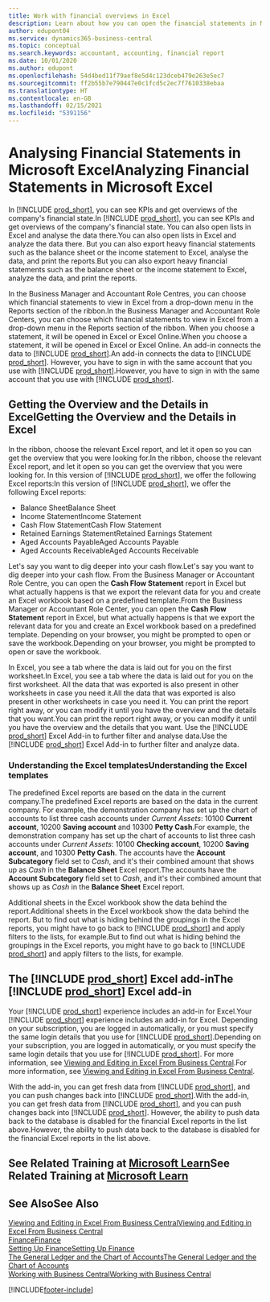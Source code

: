 ```yaml
---
title: Work with financial overviews in Excel
description: Learn about how you can open the financial statements in Microsoft Excel from Business Central for better analysis.
author: edupont04
ms.service: dynamics365-business-central
ms.topic: conceptual
ms.search.keywords: accountant, accounting, financial report
ms.date: 10/01/2020
ms.author: edupont
ms.openlocfilehash: 54d4bed11f79aef8e5d4c123dceb479e263e5ec7
ms.sourcegitcommit: ff2b55b7e790447e0c1fcd5c2ec7f7610338ebaa
ms.translationtype: HT
ms.contentlocale: en-GB
ms.lasthandoff: 02/15/2021
ms.locfileid: "5391156"
---
```

# <a name="analyzing-financial-statements-in-microsoft-excel"></a><span data-ttu-id="506c7-103">Analysing Financial Statements in Microsoft Excel</span><span class="sxs-lookup"><span data-stu-id="506c7-103">Analyzing Financial Statements in Microsoft Excel</span></span>

<span data-ttu-id="506c7-104">In [!INCLUDE [prod_short](includes/prod_short.md)], you can see KPIs and get overviews of the company's financial state.</span><span class="sxs-lookup"><span data-stu-id="506c7-104">In [!INCLUDE [prod_short](includes/prod_short.md)], you can see KPIs and get overviews of the company's financial state.</span></span> <span data-ttu-id="506c7-105">You can also open lists in Excel and analyse the data there.</span><span class="sxs-lookup"><span data-stu-id="506c7-105">You can also open lists in Excel and analyze the data there.</span></span> <span data-ttu-id="506c7-106">But you can also export heavy financial statements such as the balance sheet or the income statement to Excel, analyse the data, and print the reports.</span><span class="sxs-lookup"><span data-stu-id="506c7-106">But you can also export heavy financial statements such as the balance sheet or the income statement to Excel, analyze the data, and print the reports.</span></span>  

<span data-ttu-id="506c7-107">In the Business Manager and Accountant Role Centres, you can choose which financial statements to view in Excel from a drop-down menu in the Reports section of the ribbon.</span><span class="sxs-lookup"><span data-stu-id="506c7-107">In the Business Manager and Accountant Role Centers, you can choose which financial statements to view in Excel from a drop-down menu in the Reports section of the ribbon.</span></span> <span data-ttu-id="506c7-108">When you choose a statement, it will be opened in Excel or Excel Online.</span><span class="sxs-lookup"><span data-stu-id="506c7-108">When you choose a statement, it will be opened in Excel or Excel Online.</span></span> <span data-ttu-id="506c7-109">An add-in connects the data to [!INCLUDE [prod_short](includes/prod_short.md)].</span><span class="sxs-lookup"><span data-stu-id="506c7-109">An add-in connects the data to [!INCLUDE [prod_short](includes/prod_short.md)].</span></span> <span data-ttu-id="506c7-110">However, you have to sign in with the same account that you use with [!INCLUDE [prod_short](includes/prod_short.md)].</span><span class="sxs-lookup"><span data-stu-id="506c7-110">However, you have to sign in with the same account that you use with [!INCLUDE [prod_short](includes/prod_short.md)].</span></span>  

## <a name="getting-the-overview-and-the-details-in-excel"></a><span data-ttu-id="506c7-111">Getting the Overview and the Details in Excel</span><span class="sxs-lookup"><span data-stu-id="506c7-111">Getting the Overview and the Details in Excel</span></span>

<span data-ttu-id="506c7-112">In the ribbon, choose the relevant Excel report, and let it open so you can get the overview that you were looking for.</span><span class="sxs-lookup"><span data-stu-id="506c7-112">In the ribbon, choose the relevant Excel report, and let it open so you can get the overview that you were looking for.</span></span> <span data-ttu-id="506c7-113">In this version of [!INCLUDE [prod_short](includes/prod_short.md)], we offer the following Excel reports:</span><span class="sxs-lookup"><span data-stu-id="506c7-113">In this version of [!INCLUDE [prod_short](includes/prod_short.md)], we offer the following Excel reports:</span></span>

- <span data-ttu-id="506c7-114">Balance Sheet</span><span class="sxs-lookup"><span data-stu-id="506c7-114">Balance Sheet</span></span>  
- <span data-ttu-id="506c7-115">Income Statement</span><span class="sxs-lookup"><span data-stu-id="506c7-115">Income Statement</span></span>  
- <span data-ttu-id="506c7-116">Cash Flow Statement</span><span class="sxs-lookup"><span data-stu-id="506c7-116">Cash Flow Statement</span></span>  
- <span data-ttu-id="506c7-117">Retained Earnings Statement</span><span class="sxs-lookup"><span data-stu-id="506c7-117">Retained Earnings Statement</span></span>  
- <span data-ttu-id="506c7-118">Aged Accounts Payable</span><span class="sxs-lookup"><span data-stu-id="506c7-118">Aged Accounts Payable</span></span>  
- <span data-ttu-id="506c7-119">Aged Accounts Receivable</span><span class="sxs-lookup"><span data-stu-id="506c7-119">Aged Accounts Receivable</span></span>  

<span data-ttu-id="506c7-120">Let's say you want to dig deeper into your cash flow.</span><span class="sxs-lookup"><span data-stu-id="506c7-120">Let's say you want to dig deeper into your cash flow.</span></span> <span data-ttu-id="506c7-121">From the Business Manager or Accountant Role Centre, you can open the **Cash Flow Statement** report in Excel but what actually happens is that we export the relevant data for you and create an Excel workbook based on a predefined template.</span><span class="sxs-lookup"><span data-stu-id="506c7-121">From the Business Manager or Accountant Role Center, you can open the **Cash Flow Statement** report in Excel, but what actually happens is that we export the relevant data for you and create an Excel workbook based on a predefined template.</span></span> <span data-ttu-id="506c7-122">Depending on your browser, you might be prompted to open or save the workbook.</span><span class="sxs-lookup"><span data-stu-id="506c7-122">Depending on your browser, you might be prompted to open or save the workbook.</span></span>  

<span data-ttu-id="506c7-123">In Excel, you see a tab where the data is laid out for you on the first worksheet.</span><span class="sxs-lookup"><span data-stu-id="506c7-123">In Excel, you see a tab where the data is laid out for you on the first worksheet.</span></span> <span data-ttu-id="506c7-124">All the data that was exported is also present in other worksheets in case you need it.</span><span class="sxs-lookup"><span data-stu-id="506c7-124">All the data that was exported is also present in other worksheets in case you need it.</span></span> <span data-ttu-id="506c7-125">You can print the report right away, or you can modify it until you have the overview and the details that you want.</span><span class="sxs-lookup"><span data-stu-id="506c7-125">You can print the report right away, or you can modify it until you have the overview and the details that you want.</span></span> <span data-ttu-id="506c7-126">Use the [!INCLUDE [prod_short](includes/prod_short.md)] Excel Add-in to further filter and analyse data.</span><span class="sxs-lookup"><span data-stu-id="506c7-126">Use the [!INCLUDE [prod_short](includes/prod_short.md)] Excel Add-in to further filter and analyze data.</span></span>  

### <a name="understanding-the-excel-templates"></a><span data-ttu-id="506c7-127">Understanding the Excel templates</span><span class="sxs-lookup"><span data-stu-id="506c7-127">Understanding the Excel templates</span></span>

<span data-ttu-id="506c7-128">The predefined Excel reports are based on the data in the current company.</span><span class="sxs-lookup"><span data-stu-id="506c7-128">The predefined Excel reports are based on the data in the current company.</span></span> <span data-ttu-id="506c7-129">For example, the demonstration company has set up the chart of accounts to list three cash accounts under *Current Assets*: 10100 **Current account**, 10200 **Saving account** and 10300 **Petty Cash**.</span><span class="sxs-lookup"><span data-stu-id="506c7-129">For example, the demonstration company has set up the chart of accounts to list three cash accounts under *Current Assets*: 10100 **Checking account**, 10200 **Saving account**, and 10300 **Petty Cash**.</span></span> <span data-ttu-id="506c7-130">The accounts have the **Account Subcategory** field set to *Cash*, and it's their combined amount that shows up as *Cash* in the **Balance Sheet** Excel report.</span><span class="sxs-lookup"><span data-stu-id="506c7-130">The accounts have the **Account Subcategory** field set to *Cash*, and it's their combined amount that shows up as *Cash* in the **Balance Sheet** Excel report.</span></span>  

<span data-ttu-id="506c7-131">Additional sheets in the Excel workbook show the data behind the report.</span><span class="sxs-lookup"><span data-stu-id="506c7-131">Additional sheets in the Excel workbook show the data behind the report.</span></span> <span data-ttu-id="506c7-132">But to find out what is hiding behind the groupings in the Excel reports, you might have to go back to [!INCLUDE [prod_short](includes/prod_short.md)] and apply filters to the lists, for example.</span><span class="sxs-lookup"><span data-stu-id="506c7-132">But to find out what is hiding behind the groupings in the Excel reports, you might have to go back to [!INCLUDE [prod_short](includes/prod_short.md)] and apply filters to the lists, for example.</span></span>  

## <a name="the-prod_short-excel-add-in"></a><span data-ttu-id="506c7-133">The [!INCLUDE [prod_short](includes/prod_short.md)] Excel add-in</span><span class="sxs-lookup"><span data-stu-id="506c7-133">The [!INCLUDE [prod_short](includes/prod_short.md)] Excel add-in</span></span>

<span data-ttu-id="506c7-134">Your [!INCLUDE [prod_short](includes/prod_short.md)] experience includes an add-in for Excel.</span><span class="sxs-lookup"><span data-stu-id="506c7-134">Your [!INCLUDE [prod_short](includes/prod_short.md)] experience includes an add-in for Excel.</span></span> <span data-ttu-id="506c7-135">Depending on your subscription, you are logged in automatically, or you must specify the same login details that you use for [!INCLUDE [prod_short](includes/prod_short.md)].</span><span class="sxs-lookup"><span data-stu-id="506c7-135">Depending on your subscription, you are logged in automatically, or you must specify the same login details that you use for [!INCLUDE [prod_short](includes/prod_short.md)].</span></span> <span data-ttu-id="506c7-136">For more information, see [Viewing and Editing in Excel From Business Central](across-work-with-excel.md).</span><span class="sxs-lookup"><span data-stu-id="506c7-136">For more information, see [Viewing and Editing in Excel From Business Central](across-work-with-excel.md).</span></span>  

<span data-ttu-id="506c7-137">With the add-in, you can get fresh data from [!INCLUDE [prod_short](includes/prod_short.md)], and you can push changes back into [!INCLUDE [prod_short](includes/prod_short.md)].</span><span class="sxs-lookup"><span data-stu-id="506c7-137">With the add-in, you can get fresh data from [!INCLUDE [prod_short](includes/prod_short.md)], and you can push changes back into [!INCLUDE [prod_short](includes/prod_short.md)].</span></span> <span data-ttu-id="506c7-138">However, the ability to push data back to the database is disabled for the financial Excel reports in the list above.</span><span class="sxs-lookup"><span data-stu-id="506c7-138">However, the ability to push data back to the database is disabled for the financial Excel reports in the list above.</span></span>  

## <a name="see-related-training-at-microsoft-learn"></a><span data-ttu-id="506c7-139">See Related Training at [Microsoft Learn](/learn/modules/configure-powerbi-excel-dynamics-365-business-central/index)</span><span class="sxs-lookup"><span data-stu-id="506c7-139">See Related Training at [Microsoft Learn](/learn/modules/configure-powerbi-excel-dynamics-365-business-central/index)</span></span>

## <a name="see-also"></a><span data-ttu-id="506c7-140">See Also</span><span class="sxs-lookup"><span data-stu-id="506c7-140">See Also</span></span>

[<span data-ttu-id="506c7-141">Viewing and Editing in Excel From Business Central</span><span class="sxs-lookup"><span data-stu-id="506c7-141">Viewing and Editing in Excel From Business Central</span></span>](across-work-with-excel.md)  
[<span data-ttu-id="506c7-142">Finance</span><span class="sxs-lookup"><span data-stu-id="506c7-142">Finance</span></span>](finance.md)  
[<span data-ttu-id="506c7-143">Setting Up Finance</span><span class="sxs-lookup"><span data-stu-id="506c7-143">Setting Up Finance</span></span>](finance-setup-finance.md)  
[<span data-ttu-id="506c7-144">The General Ledger and the Chart of Accounts</span><span class="sxs-lookup"><span data-stu-id="506c7-144">The General Ledger and the Chart of Accounts</span></span>](finance-general-ledger.md)  
[<span data-ttu-id="506c7-145">Working with Business Central</span><span class="sxs-lookup"><span data-stu-id="506c7-145">Working with Business Central</span></span>](ui-work-product.md)  


[!INCLUDE[footer-include](includes/footer-banner.md)]